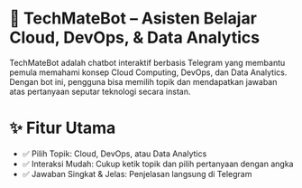 # 🤖 TechMateBot – Asisten Belajar Cloud, DevOps, & Data Analytics
TechMateBot adalah chatbot interaktif berbasis Telegram yang membantu pemula memahami konsep Cloud Computing, DevOps, dan Data Analytics. Dengan bot ini, pengguna bisa memilih topik dan mendapatkan jawaban atas pertanyaan seputar teknologi secara instan.

# ✨ Fitur Utama
- ✅ Pilih Topik: Cloud, DevOps, atau Data Analytics
- ✅ Interaksi Mudah: Cukup ketik topik dan pilih pertanyaan dengan angka
- ✅ Jawaban Singkat & Jelas: Penjelasan langsung di Telegram
